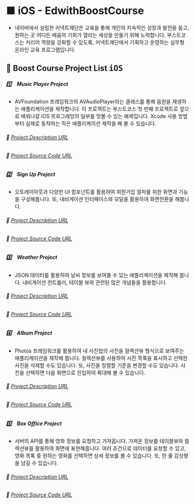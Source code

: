 # ■ iOS - EdwithBoostCourse

* 네이버에서 설립한 커넥트재단은 교육을 통해 개인의 지속적인 성장과 발전을 돕고, 원하는 곳 어디든 배움의 기회가 열리는 세상을 만들기 위해 노력합니다. 부스트코스는 커리어 역량을 강화할 수 있도록, 커넥트재단에서 기획하고 운영하는 실무형 온라인 교육 프로그램입니다.

## :mega: Boost Course Project List <kbd>iOS</kbd>

##### :one:　Music Player Project

* AVFoundation 프레임워크의 AVAudioPlayer라는 클래스를 통해 음원을 재생하는 애플리케이션을 제작합니다. 이 프로젝트는 부스트코스 첫 번째 프로젝트로 앞으로 배워나갈 iOS 프로그래밍의 일부를 맛볼 수 있는 예제입니다. Xcode 사용 방법부터 실제로 동작하는 작은 애플리케이션 제작을 해 볼 수 있습니다.

###### :rocket: [Project Description URL](https://www.edwith.org/boostcourse-ios/project/20/content/18)

###### :rocket: [Project Source Code URL](https://github.com/ChangYeop-Yang/IOS-EdwithBoostCourse/tree/master/%5BEdwith%5D%20Project/%5BEdwith%20-%20iOS%5D%20Music%20Player%20Project)

##### :two:　Sign Up Project

* 오토레이아웃과 다양한 UI 컴포넌트를 활용하여 회원가입 절차를 위한 화면과 기능을 구성해봅니다. 또, 내비게이션 인터페이스와 모달을 활용하여 화면전환을 해봅니다.

###### :rocket: [Project Description URL](https://www.edwith.org/boostcourse-ios/project/21/content/19)

###### :rocket: [Project Source Code URL](https://github.com/ChangYeop-Yang/IOS-EdwithBoostCourse/tree/master/%5BEdwith%5D%20Project/%5BEdwith%20-%20iOS%5D%20Sign%20Up%20Project)

##### :three:　Weather Project

* JSON 데이터를 활용하여 날씨 정보를 보여줄 수 있는 애플리케이션을 제작해 봅니다. 내비게이션 컨트롤러, 테이블 뷰와 관련된 많은 개념들을 활용합니다.

###### :rocket: [Project Description URL](https://www.edwith.org/boostcourse-ios/project/22/content/20)

###### :rocket: [Project Source Code URL](https://github.com/ChangYeop-Yang/IOS-EdwithBoostCourse/tree/master/%5BEdwith%5D%20Project/%5BEdwith%20-%20iOS%5D%20WeatherToday%20Project)

##### :four:　Album Project

* Photos 프레임워크를 활용하여 내 사진첩의 사진을 컬렉션뷰 형식으로 보여주는 애플리케이션을 제작해 봅니다. 컬렉션뷰를 사용하여 사진 목록을 표시하고 선택한 사진을 삭제할 수도 있습니다. 또, 사진을 정렬할 기준을 변경할 수도 있습니다. 사진을 선택하면 다음 화면으로 진입하여 확대해 볼 수 있습니다.

###### :rocket: [Project Description URL](https://www.edwith.org/boostcourse-ios/project/23/content/21)

###### :rocket: [Project Source Code URL]()

##### :five:　Box Office Project

* 서버의 API를 통해 영화 정보를 요청하고 가져옵니다. 가져온 정보를 테이블뷰와 컬렉션뷰를 활용하여 화면에 표현해줍니다. 여러 조건으로 데이터를 요청할 수 있고, 영화 목록 중 원하는 영화를 선택하면 상세 정보를 볼 수 있습니다. 또, 한 줄 감상평을 남길 수 있습니다.

###### :rocket: [Project Description URL](https://www.edwith.org/boostcourse-ios/project/24/content/22)

###### :rocket: [Project Source Code URL]()
